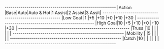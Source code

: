 *--------------------------------------------------------*
|Action   |Base|Auto|Auto & Hot|1 Assist|2 Assist|3 Assit|
*--------------------------------------------------------*
|Low Goal |1   |+5  |+10       |+0      |+10     |+30    |
*--------------------------------------------------------*
|High Goal|10  |+5  |+10       |+0      |+10     |+30    |
*--------------------------------------------------------*
|Truss    |10  |    |          |        |        |       |
*--------------------------------------------------------*
|Mobility |    |5   |          |        |        |       |
*--------------------------------------------------------*
|Catch    |10  |    |          |        |        |       |
*--------------------------------------------------------*